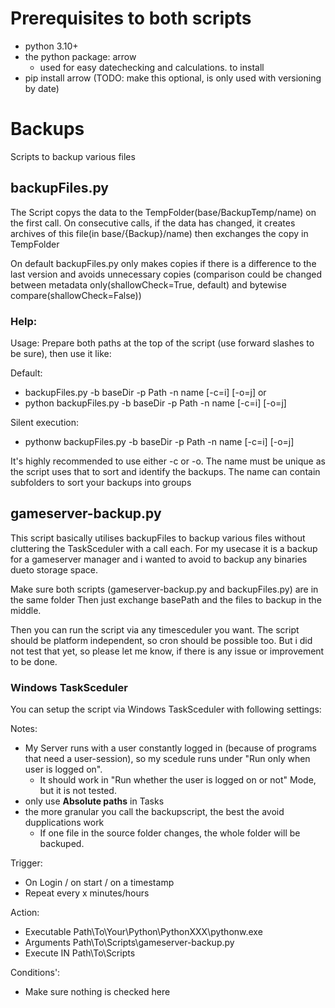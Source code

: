 # Prerequisites to both scripts
- python 3.10+
- the python package: arrow
  - used for easy datechecking  and calculations. to install
- pip install arrow
 (TODO: make this optional, is only used with versioning by date)

# Backups
Scripts to backup various files 

## backupFiles.py
The Script copys the data to the TempFolder(base/BackupTemp/name) on the first call. On consecutive calls, if the data has changed, it creates archives of this file(in base/{Backup}/name) then exchanges the copy in TempFolder

On default backupFiles.py only makes copies if there is a difference to the last version and avoids unnecessary copies (comparison could be changed between metadata only(shallowCheck=True, default) and bytewise compare(shallowCheck=False))

### Help:
Usage: Prepare both paths at the top of the script (use forward slashes to be sure), then use it like:

Default:
- backupFiles.py -b baseDir -p Path -n name [-c=i] [-o=j] or
- python backupFiles.py -b baseDir -p Path -n name [-c=i] [-o=j]

Silent execution:
- pythonw backupFiles.py -b baseDir -p Path -n name [-c=i] [-o=j]

It's highly recommended to use either -c or -o.
The name must be unique as the script uses that to sort and identify the backups.
The name can contain subfolders to sort your backups into groups

## gameserver-backup.py
This script basically utilises backupFiles to backup various files without cluttering the TaskSceduler with a call each.
For my usecase it is a backup for a gameserver manager and i wanted to avoid to backup any binaries dueto storage space. 

Make sure both scripts (gameserver-backup.py and backupFiles.py) are in the same folder
Then just exchange basePath and the files to backup in the middle.

Then you can run the script via any timesceduler you want. The script should be platform independent, so cron should be possible too. But i did not test that yet, so please let me know, if there is any issue or improvement to be done.

### Windows TaskSceduler
You can setup the script via Windows TaskSceduler with following settings: 

Notes: 
- My Server runs with a user constantly logged in (because of programs that need a user-session), so my scedule runs under "Run only when user is logged on".
    - It should work in "Run whether the user is logged on or not" Mode, but it is not tested.
- only use **Absolute paths** in Tasks
- the more granular you call the backupscript, the best the avoid dupplications work
    - If one file in the source folder changes, the whole folder will be backuped.

Trigger: 
- On Login / on start / on a timestamp
- Repeat every x minutes/hours

Action:
- Executable Path\To\Your\Python\PythonXXX\pythonw.exe
- Arguments Path\To\Scripts\gameserver-backup.py
- Execute IN Path\To\Scripts
  
Conditions':
- Make sure nothing is checked here
